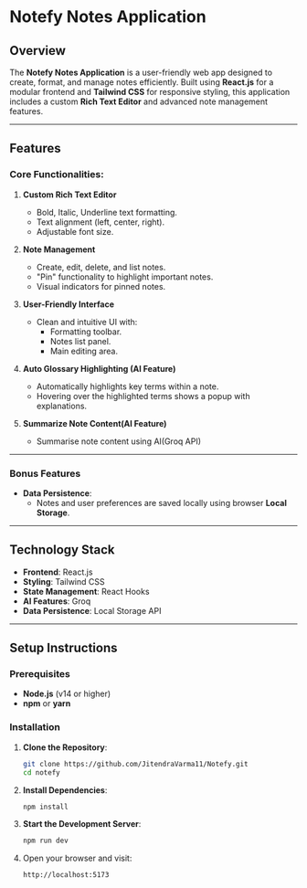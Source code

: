 # Notefy Notes Application

## Overview
The **Notefy Notes Application** is a user-friendly web app designed to create, format, and manage notes efficiently. Built using **React.js** for a modular frontend and **Tailwind CSS** for responsive styling, this application includes a custom **Rich Text Editor** and advanced note management features.

---

## Features

### Core Functionalities:
1. **Custom Rich Text Editor**
   - Bold, Italic, Underline text formatting.
   - Text alignment (left, center, right).
   - Adjustable font size.

2. **Note Management**
   - Create, edit, delete, and list notes.
   - "Pin" functionality to highlight important notes.
   - Visual indicators for pinned notes.

3. **User-Friendly Interface**
   - Clean and intuitive UI with:
     - Formatting toolbar.
     - Notes list panel.
     - Main editing area.

4. **Auto Glossary Highlighting (AI Feature)**
   - Automatically highlights key terms within a note.
   - Hovering over the highlighted terms shows a popup with explanations.

5. **Summarize Note Content(AI Feature)**
   - Summarise note content using AI(Groq API) 

---

### Bonus Features
- **Data Persistence**:
  - Notes and user preferences are saved locally using browser **Local Storage**.

---

## Technology Stack
- **Frontend**: React.js
- **Styling**: Tailwind CSS
- **State Management**: React Hooks
- **AI Features**: Groq
- **Data Persistence**: Local Storage API

---

## Setup Instructions

### Prerequisites
- **Node.js** (v14 or higher)
- **npm** or **yarn**

### Installation

1. **Clone the Repository**:
   ```bash
   git clone https://github.com/JitendraVarma11/Notefy.git
   cd notefy
   ```

2. **Install Dependencies**:
   ```bash
   npm install
   ```

3. **Start the Development Server**:
   ```bash
   npm run dev
   ```

4. Open your browser and visit:
   ```
   http://localhost:5173
   ```
